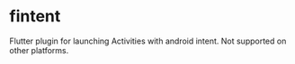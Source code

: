 # fintent
Flutter plugin for launching Activities with android intent. Not supported on other platforms.
